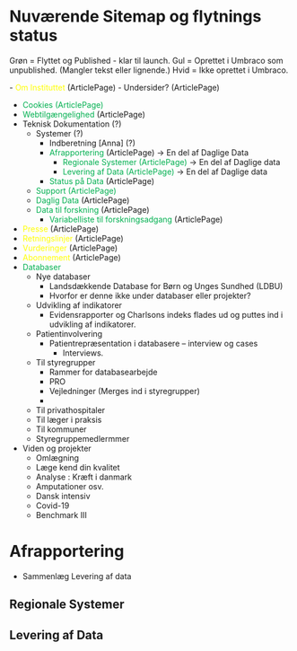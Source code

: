 
# Nuværende Sitemap og flytnings status

Grøn = Flyttet og Published - klar til launch.
Gul = Oprettet i Umbraco som unpublished. (Mangler tekst eller lignende.)
Hvid = Ikke oprettet i Umbraco.

-<font color="#ffff00"> Om Instituttet</font>  (ArticlePage)
	- Undersider?  (ArticlePage)
- <font color="#00b050">Cookies  (ArticlePage)</font>
- <font color="#00b050">Webtilgængelighed</font>  (ArticlePage)
- Teknisk Dokumentation (?)
	- Systemer (?)
		- Indberetning [Anna] (?)
		- <font color="#00b050">Afrapportering</font>  (ArticlePage) -> En del af Daglige Data
			- <font color="#00b050">Regionale Systemer  (ArticlePage)</font> -> En del af Daglige data
			- <font color="#00b050">Levering af Data  (ArticlePage) </font>-> En del af Daglige data
		- <font color="#00b050">Status på Data</font>  (ArticlePage)
	- <font color="#00b050">Support  (ArticlePage)</font>
	- <font color="#00b050">Daglig Data</font>  (ArticlePage)
	- <font color="#00b050">Data til forskning</font>  (ArticlePage)
		- <font color="#00b050">Variabelliste til forskningsadgang</font>  (ArticlePage)
- <font color="#ffff00">Presse</font> (ArticlePage)
- <font color="#ffff00">Retningslinjer</font> (ArticlePage)
- <font color="#ffff00">Vurderinger</font> (ArticlePage)
- <font color="#ffff00">Abonnement</font> (ArticlePage)
- <font color="#00b050">Databaser</font>
	- Nye databaser
		- Landsdækkende Database for Børn og Unges Sundhed (LDBU)
		- Hvorfor er denne ikke under databaser eller projekter?
	- Udvikling af indikatorer
		- Evidensrapporter og Charlsons indeks flades ud og puttes ind i udvikling af indikatorer.
	- Patientinvolvering
		- Patientrepræsentation i databasere – interview og cases
			- Interviews.
	- Til styregrupper
		- Rammer for databasearbejde
		- PRO
		- Vejledninger (Merges ind i styregrupper)
		- 
	- Til privathospitaler
	- Til læger i praksis
	- Til kommuner
	- Styregruppemedlermmer
- Viden og projekter
	- Omlægning
	- Læge kend din kvalitet
	- Analyse : Kræft i danmark
	- Amputationer osv.
	- Dansk intensiv
	- Covid-19
	- Benchmark III


# Afrapportering
- Sammenlæg Levering af data
## Regionale Systemer

## Levering af Data
